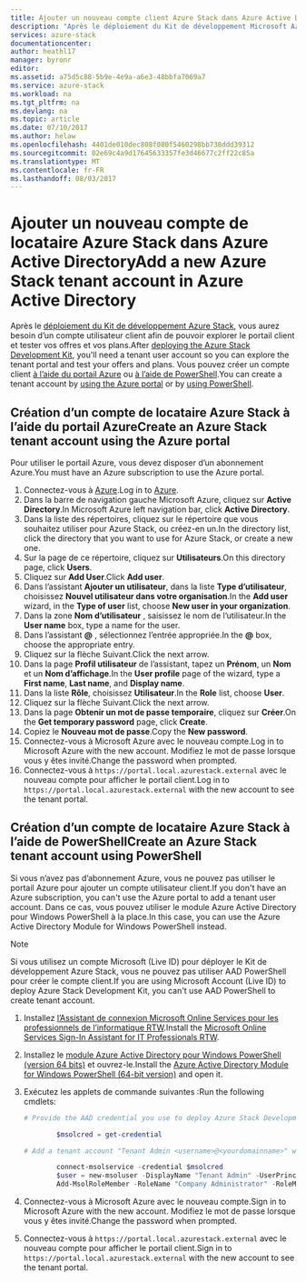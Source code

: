 ```yaml
---
title: Ajouter un nouveau compte client Azure Stack dans Azure Active Directory | Microsoft Docs
description: "Après le déploiement du Kit de développement Microsoft Azure Stack, vous devrez créer au moins un compte utilisateur client pour pouvoir explorer le portail client."
services: azure-stack
documentationcenter: 
author: heathl17
manager: byronr
editor: 
ms.assetid: a75d5c88-5b9e-4e9a-a6e3-48bbfa7069a7
ms.service: azure-stack
ms.workload: na
ms.tgt_pltfrm: na
ms.devlang: na
ms.topic: article
ms.date: 07/10/2017
ms.author: helaw
ms.openlocfilehash: 4401de010dec808f080f5460298bb738ddd39312
ms.sourcegitcommit: 02e69c4a9d17645633357fe3d46677c2ff22c85a
ms.translationtype: MT
ms.contentlocale: fr-FR
ms.lasthandoff: 08/03/2017
---
```

# <a name="add-a-new-azure-stack-tenant-account-in-azure-active-directory"></a><span data-ttu-id="4b4b1-103">Ajouter un nouveau compte de locataire Azure Stack dans Azure Active Directory</span><span class="sxs-lookup"><span data-stu-id="4b4b1-103">Add a new Azure Stack tenant account in Azure Active Directory</span></span>
<span data-ttu-id="4b4b1-104">Après le [déploiement du Kit de développement Azure Stack](azure-stack-run-powershell-script.md), vous aurez besoin d’un compte utilisateur client afin de pouvoir explorer le portail client et tester vos offres et vos plans.</span><span class="sxs-lookup"><span data-stu-id="4b4b1-104">After [deploying the Azure Stack Development Kit](azure-stack-run-powershell-script.md), you'll need a tenant user account so you can explore the tenant portal and test your offers and plans.</span></span> <span data-ttu-id="4b4b1-105">Vous pouvez créer un compte client [à l’aide du portail Azure](#create-an-azure-stack-tenant-account-using-the-azure-portal) ou [à l’aide de PowerShell](#create-an-azure-stack-tenant-account-using-powershell).</span><span class="sxs-lookup"><span data-stu-id="4b4b1-105">You can create a tenant account by [using the Azure portal](#create-an-azure-stack-tenant-account-using-the-azure-portal) or by [using PowerShell](#create-an-azure-stack-tenant-account-using-powershell).</span></span>

## <a name="create-an-azure-stack-tenant-account-using-the-azure-portal"></a><span data-ttu-id="4b4b1-106">Création d’un compte de locataire Azure Stack à l’aide du portail Azure</span><span class="sxs-lookup"><span data-stu-id="4b4b1-106">Create an Azure Stack tenant account using the Azure portal</span></span>
<span data-ttu-id="4b4b1-107">Pour utiliser le portail Azure, vous devez disposer d’un abonnement Azure.</span><span class="sxs-lookup"><span data-stu-id="4b4b1-107">You must have an Azure subscription to use the Azure portal.</span></span>

1. <span data-ttu-id="4b4b1-108">Connectez-vous à [Azure](http://manage.windowsazure.com).</span><span class="sxs-lookup"><span data-stu-id="4b4b1-108">Log in to [Azure](http://manage.windowsazure.com).</span></span>
2. <span data-ttu-id="4b4b1-109">Dans la barre de navigation gauche Microsoft Azure, cliquez sur **Active Directory**.</span><span class="sxs-lookup"><span data-stu-id="4b4b1-109">In Microsoft Azure left navigation bar, click **Active Directory**.</span></span>
3. <span data-ttu-id="4b4b1-110">Dans la liste des répertoires, cliquez sur le répertoire que vous souhaitez utiliser pour Azure Stack, ou créez-en un.</span><span class="sxs-lookup"><span data-stu-id="4b4b1-110">In the directory list, click the directory that you want to use for Azure Stack, or create a new one.</span></span>
4. <span data-ttu-id="4b4b1-111">Sur la page de ce répertoire, cliquez sur **Utilisateurs**.</span><span class="sxs-lookup"><span data-stu-id="4b4b1-111">On this directory page, click **Users**.</span></span>
5. <span data-ttu-id="4b4b1-112">Cliquez sur **Add User**.</span><span class="sxs-lookup"><span data-stu-id="4b4b1-112">Click **Add user**.</span></span>
6. <span data-ttu-id="4b4b1-113">Dans l’assistant **Ajouter un utilisateur**, dans la liste **Type d’utilisateur**, choisissez **Nouvel utilisateur dans votre organisation**.</span><span class="sxs-lookup"><span data-stu-id="4b4b1-113">In the **Add user** wizard, in the **Type of user** list, choose **New user in your organization**.</span></span>
7. <span data-ttu-id="4b4b1-114">Dans la zone **Nom d’utilisateur** , saisissez le nom de l’utilisateur.</span><span class="sxs-lookup"><span data-stu-id="4b4b1-114">In the **User name** box, type a name for the user.</span></span>
8. <span data-ttu-id="4b4b1-115">Dans l’assistant **@** , sélectionnez l’entrée appropriée.</span><span class="sxs-lookup"><span data-stu-id="4b4b1-115">In the **@** box, choose the appropriate entry.</span></span>
9. <span data-ttu-id="4b4b1-116">Cliquez sur la flèche Suivant.</span><span class="sxs-lookup"><span data-stu-id="4b4b1-116">Click the next arrow.</span></span>
10. <span data-ttu-id="4b4b1-117">Dans la page **Profil utilisateur** de l’assistant, tapez un **Prénom**, un **Nom** et un **Nom d’affichage**.</span><span class="sxs-lookup"><span data-stu-id="4b4b1-117">In the **User profile** page of the wizard, type a **First name**, **Last name**, and **Display name**.</span></span>
11. <span data-ttu-id="4b4b1-118">Dans la liste **Rôle**, choisissez **Utilisateur**.</span><span class="sxs-lookup"><span data-stu-id="4b4b1-118">In the **Role** list, choose **User**.</span></span>
12. <span data-ttu-id="4b4b1-119">Cliquez sur la flèche Suivant.</span><span class="sxs-lookup"><span data-stu-id="4b4b1-119">Click the next arrow.</span></span>
13. <span data-ttu-id="4b4b1-120">Dans la page **Obtenir un mot de passe temporaire**, cliquez sur **Créer**.</span><span class="sxs-lookup"><span data-stu-id="4b4b1-120">On the **Get temporary password** page, click **Create**.</span></span>
14. <span data-ttu-id="4b4b1-121">Copiez le **Nouveau mot de passe**.</span><span class="sxs-lookup"><span data-stu-id="4b4b1-121">Copy the **New password**.</span></span>
15. <span data-ttu-id="4b4b1-122">Connectez-vous à Microsoft Azure avec le nouveau compte.</span><span class="sxs-lookup"><span data-stu-id="4b4b1-122">Log in to Microsoft Azure with the new account.</span></span> <span data-ttu-id="4b4b1-123">Modifiez le mot de passe lorsque vous y êtes invité.</span><span class="sxs-lookup"><span data-stu-id="4b4b1-123">Change the password when prompted.</span></span>
16. <span data-ttu-id="4b4b1-124">Connectez-vous à `https://portal.local.azurestack.external` avec le nouveau compte pour afficher le portail client.</span><span class="sxs-lookup"><span data-stu-id="4b4b1-124">Log in to `https://portal.local.azurestack.external` with the new account to see the tenant portal.</span></span>

## <a name="create-an-azure-stack-tenant-account-using-powershell"></a><span data-ttu-id="4b4b1-125">Création d’un compte de locataire Azure Stack à l’aide de PowerShell</span><span class="sxs-lookup"><span data-stu-id="4b4b1-125">Create an Azure Stack tenant account using PowerShell</span></span>
<span data-ttu-id="4b4b1-126">Si vous n’avez pas d’abonnement Azure, vous ne pouvez pas utiliser le portail Azure pour ajouter un compte utilisateur client.</span><span class="sxs-lookup"><span data-stu-id="4b4b1-126">If you don't have an Azure subscription, you can't use the Azure portal to add a tenant user account.</span></span> <span data-ttu-id="4b4b1-127">Dans ce cas, vous pouvez utiliser le module Azure Active Directory pour Windows PowerShell à la place.</span><span class="sxs-lookup"><span data-stu-id="4b4b1-127">In this case, you can use the Azure Active Directory Module for Windows PowerShell instead.</span></span>

> [!NOTE]
> <span data-ttu-id="4b4b1-128">Si vous utilisez un compte Microsoft (Live ID) pour déployer le Kit de développement Azure Stack, vous ne pouvez pas utiliser AAD PowerShell pour créer le compte client.</span><span class="sxs-lookup"><span data-stu-id="4b4b1-128">If you are using Microsoft Account (Live ID) to deploy Azure Stack Development Kit, you can't use AAD PowerShell to create tenant account.</span></span> 
> 
> 

1. <span data-ttu-id="4b4b1-129">Installez [l’Assistant de connexion Microsoft Online Services pour les professionnels de l’informatique RTW](https://www.microsoft.com/en-us/download/details.aspx?id=41950).</span><span class="sxs-lookup"><span data-stu-id="4b4b1-129">Install the [Microsoft Online Services Sign-In Assistant for IT Professionals RTW](https://www.microsoft.com/en-us/download/details.aspx?id=41950).</span></span>
2. <span data-ttu-id="4b4b1-130">Installez le [module Azure Active Directory pour Windows PowerShell (version 64 bits)](http://go.microsoft.com/fwlink/p/?linkid=236297) et ouvrez-le.</span><span class="sxs-lookup"><span data-stu-id="4b4b1-130">Install the [Azure Active Directory Module for Windows PowerShell (64-bit version)](http://go.microsoft.com/fwlink/p/?linkid=236297) and open it.</span></span>
3. <span data-ttu-id="4b4b1-131">Exécutez les applets de commande suivantes :</span><span class="sxs-lookup"><span data-stu-id="4b4b1-131">Run the following cmdlets:</span></span>

    ```powershell
    # Provide the AAD credential you use to deploy Azure Stack Development Kit

            $msolcred = get-credential

    # Add a tenant account "Tenant Admin <username>@<yourdomainname>" with the initial password "<password>".

            connect-msolservice -credential $msolcred
            $user = new-msoluser -DisplayName "Tenant Admin" -UserPrincipalName <username>@<yourdomainname> -Password <password>
            Add-MsolRoleMember -RoleName "Company Administrator" -RoleMemberType User -RoleMemberObjectId $user.ObjectId

    ```

1. <span data-ttu-id="4b4b1-132">Connectez-vous à Microsoft Azure avec le nouveau compte.</span><span class="sxs-lookup"><span data-stu-id="4b4b1-132">Sign in to Microsoft Azure with the new account.</span></span> <span data-ttu-id="4b4b1-133">Modifiez le mot de passe lorsque vous y êtes invité.</span><span class="sxs-lookup"><span data-stu-id="4b4b1-133">Change the password when prompted.</span></span>
2. <span data-ttu-id="4b4b1-134">Connectez-vous à `https://portal.local.azurestack.external` avec le nouveau compte pour afficher le portail client.</span><span class="sxs-lookup"><span data-stu-id="4b4b1-134">Sign in to `https://portal.local.azurestack.external` with the new account to see the tenant portal.</span></span>

